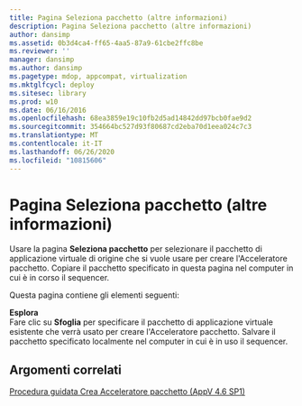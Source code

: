 ```yaml
---
title: Pagina Seleziona pacchetto (altre informazioni)
description: Pagina Seleziona pacchetto (altre informazioni)
author: dansimp
ms.assetid: 0b3d4ca4-ff65-4aa5-87a9-61cbe2ffc8be
ms.reviewer: ''
manager: dansimp
ms.author: dansimp
ms.pagetype: mdop, appcompat, virtualization
ms.mktglfcycl: deploy
ms.sitesec: library
ms.prod: w10
ms.date: 06/16/2016
ms.openlocfilehash: 68ea3859e19c10fb2d5ad14842dd97bcb0fae9d2
ms.sourcegitcommit: 354664bc527d93f80687cd2eba70d1eea024c7c3
ms.translationtype: MT
ms.contentlocale: it-IT
ms.lasthandoff: 06/26/2020
ms.locfileid: "10815606"
---
```

# Pagina Seleziona pacchetto (altre informazioni)


Usare la pagina **Seleziona pacchetto** per selezionare il pacchetto di applicazione virtuale di origine che si vuole usare per creare l'Acceleratore pacchetto. Copiare il pacchetto specificato in questa pagina nel computer in cui è in corso il sequencer.

Questa pagina contiene gli elementi seguenti:

<a href="" id="browse"></a>**Esplora**  
Fare clic su **Sfoglia** per specificare il pacchetto di applicazione virtuale esistente che verrà usato per creare l'Acceleratore pacchetto. Salvare il pacchetto specificato localmente nel computer in cui è in uso il sequencer.

## Argomenti correlati


[Procedura guidata Crea Acceleratore pacchetto (AppV 4.6 SP1)](create-package-accelerator-wizard--appv-46-sp1-.md)

 

 





